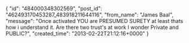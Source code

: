  {
   "id": "484000348302569",
   "post_id": "462493170453287_483918211644116",
   "from_name": "James Baal",
   "message": "Once activated YOU are PRESUMED SURETY at least thats how i understand it. Are there two trust's at work I wonder Private and PUBLIC?",
   "created_time": "2013-02-22T21:12:16+0000"
 }
